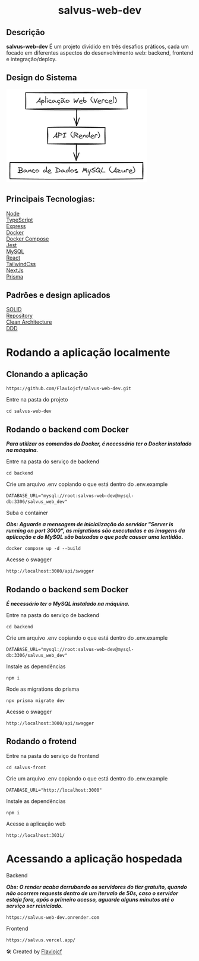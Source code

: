 <h1 align="center">salvus-web-dev</h1>

## Descrição
**salvus-web-dev** É um projeto dividido em três desafios práticos, cada um focado em diferentes aspectos do desenvolvimento web: backend, frontend e integração/deploy.

## Design do Sistema
![Design do Sistema](./salvus-front/public/design.png "Design do Sistema")

## Principais Tecnologias:
[Node](https://nodejs.org/en)  
[TypeScript](https://www.typescriptlang.org/)  
[Express](https://expressjs.com/)  
[Docker](https://www.docker.com/)  
[Docker Compose](https://docs.docker.com/compose/)  
[Jest](https://jestjs.io/pt-BR/)  
[MySQL](https://www.mysql.com/)  
[React](https://react.dev/)  
[TailwindCss](https://tailwindcss.com/)  
[NextJs](https://nextjs.org/)  
[Prisma](https://www.prisma.io/)  

## Padrões e design aplicados
[SOLID](https://www.freecodecamp.org/news/solid-principles-explained-in-plain-english/)  
[Repository](https://medium.com/@pererikbergman/repository-design-pattern-e28c0f3e4a30)        
[Clean Architecture](https://medium.com/luizalabs/descomplicando-a-clean-architecture-cf4dfc4a1ac6)  
[DDD](https://fullcycle.com.br/domain-driven-design/)

# Rodando a aplicação localmente

## Clonando a aplicação

``` 
https://github.com/Flaviojcf/salvus-web-dev.git
```

Entre na pasta do projeto

``` 
cd salvus-web-dev
```

## Rodando o backend com Docker
***Para utilizar os comandos do Docker, é necessário ter o Docker instalado na máquina.***

Entre na pasta do serviço de backend

``` 
cd backend
```

Crie um arquivo .env copiando o que está dentro do .env.example

``` 
DATABASE_URL="mysql://root:salvus-web-dev@mysql-db:3306/salvus_web_dev"
``` 

Suba o container  

***Obs: Aguarde a mensagem de inicialização do servidor "Server is running on port 3000", as migrations são executadas e 
as imagens da aplicação e do MySQL são baixadas o que pode causar uma lentidão.***
``` 
docker compose up -d --build
```
Acesse o swagger
``` 
http://localhost:3000/api/swagger
```

## Rodando o backend sem Docker
***É necessário ter o MySQL instalado na máquina.***

Entre na pasta do serviço de backend
``` 
cd backend
```
Crie um arquivo .env copiando o que está dentro do .env.example
``` 
DATABASE_URL="mysql://root:salvus-web-dev@mysql-db:3306/salvus_web_dev"
``` 

Instale as dependências
``` 
npm i
```

Rode as migrations do prisma
``` 
npx prisma migrate dev
```
Acesse o swagger
``` 
http://localhost:3000/api/swagger
```
## Rodando o frotend

Entre na pasta do serviço de frontend
``` 
cd salvus-front
```

Crie um arquivo .env copiando o que está dentro do .env.example
``` 
DATABASE_URL="http://localhost:3000"
``` 

Instale as dependências
``` 
npm i
```
Acesse a aplicação web
``` 
http://localhost:3031/
```

# Acessando a aplicação hospedada

Backend  

***Obs: O render acaba derrubando os servidores do tier gratuito, quando não ocorrem requests dentro de 
um itervalo de 50s, caso o servidor esteja fora, após o primeiro acesso, aguarde alguns minutos até o serviço ser reiniciado.***
``` 
https://salvus-web-dev.onrender.com
```

Frontend
``` 
https://salvus.vercel.app/
```

🛠️ Created by [Flaviojcf](https://github.com/Flaviojcf)
